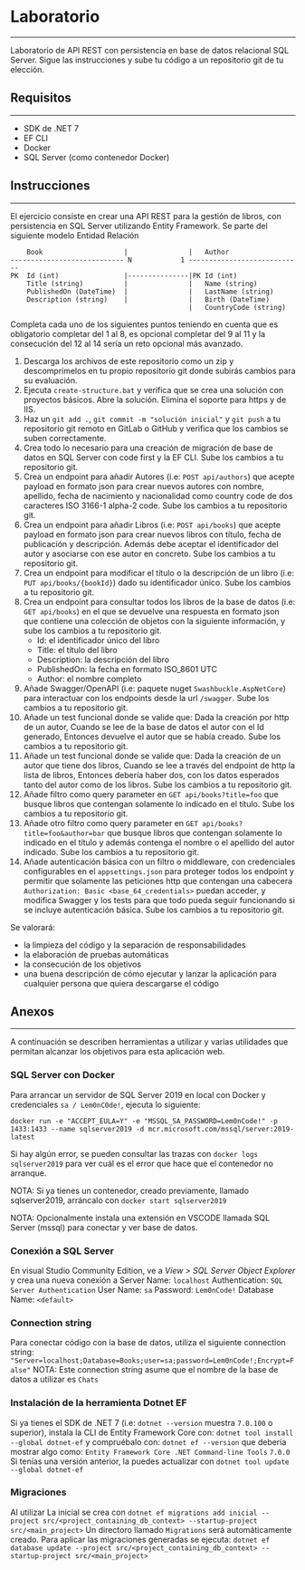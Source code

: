 # Laboratorio

---

Laboratorio de API REST con persistencia en base de datos relacional SQL Server. Sigue las instrucciones y sube tu código a un repositorio git de tu elección.

## Requisitos

---

- SDK de .NET 7
- EF CLI
- Docker
- SQL Server (como contenedor Docker)

## Instrucciones

---

El ejercicio consiste en crear una API REST para la gestión de libros, con persistencia en SQL Server utilizando Entity Framework. Se parte del siguiente modelo Entidad Relación

        Book                    |               |   Author
    ---------------------------- N            1 ----------------------------
    PK  Id (int)                |---------------|PK Id (int)
        Title (string)          |               |   Name (string)
        PublishedOn (DateTime)  |               |   LastName (string)
        Description (string)    |               |   Birth (DateTime)
                                                |   CountryCode (string)

Completa cada uno de los siguientes puntos teniendo en cuenta que es obligatorio completar del 1 al 8, es opcional completar del 9 al 11 y la consecución del 12 al 14 sería un reto opcional más avanzado.

1. Descarga los archivos de este repositorio como un zip y descomprímelos en tu propio repositorio git donde subirás cambios para su evaluación.
2. Ejecuta `create-structure.bat` y verifica que se crea una solución con proyectos básicos. Abre la solución. Elimina el soporte para https y de IIS.
3. Haz un `git add .`, `git commit -m "solución inicial"` y `git push` a tu repositorio git remoto en GitLab o GitHub y verifica que los cambios se suben correctamente.
4. Crea todo lo necesario para una creación de migración de base de datos en SQL Server con code first y la EF CLI. Sube los cambios a tu repositorio git.
5. Crea un endpoint para añadir Autores (i.e: `POST api/authors`) que acepte payload en formato json para crear nuevos autores con nombre, apellido, fecha de nacimiento y nacionalidad como country code de dos caracteres ISO 3166-1 alpha-2 code. Sube los cambios a tu repositorio git.
6. Crea un endpoint para añadir Libros (i.e: `POST api/books`) que acepte payload en formato json para crear nuevos libros con título, fecha de publicación y descripción. Además debe aceptar el identificador del autor y asociarse con ese autor en concreto. Sube los cambios a tu repositorio git.
7. Crea un endpoint para modificar el título o la descripción de un libro (i.e: `PUT api/books/{bookId}`) dado su identificador único. Sube los cambios a tu repositorio git.
8. Crea un endpoint para consultar todos los libros de la base de datos (i.e: `GET api/books`) en el que se devuelve una respuesta en formato json que contiene una colección de objetos con la siguiente información, y sube los cambios a tu repositorio git.
    - Id: el identificador único del libro
    - Title: el título del libro
    - Description: la descripción del libro
    - PublishedOn: la fecha en formato ISO_8601 UTC
    - Author: el nombre completo
9. Añade Swagger/OpenAPI (i.e: paquete nuget `Swashbuckle.AspNetCore`) para interactuar con los endpoints desde la url `/swagger`. Sube los cambios a tu repositorio git.
10. Añade un test funcional donde se valide que: Dada la creación por http de un autor, Cuando se lee de la base de datos el autor con el Id generado, Entonces devuelve el autor que se había creado. Sube los cambios a tu repositorio git.
11. Añade un test funcional donde se valide que: Dada la creación de un autor que tiene dos libros, Cuando se lee a través del endpoint de http la lista de libros, Entonces debería haber dos, con los datos esperados tanto del autor como de los libros. Sube los cambios a tu repositorio git.
12. Añade filtro como query parameter en `GET api/books?title=foo` que busque libros que contengan solamente lo indicado en el título. Sube los cambios a tu repositorio git.
13. Añade otro filtro como query parameter en `GET api/books?title=foo&author=bar` que busque libros que contengan solamente lo indicado en el título y además contenga el nombre o el apellido del autor indicado. Sube los cambios a tu repositorio git.
14. Añade autenticación básica con un filtro o middleware, con credenciales configurables en el `appsettings.json` para proteger todos los endpoint y permitir que solamente las peticiones http que contengan una cabecera `Authorization: Basic <base_64_credentials>` puedan acceder, y modifica Swagger y los tests para que todo pueda seguir funcionando si se incluye autenticación básica. Sube los cambios a tu repositorio git.

Se valorará:

- la limpieza del código y la separación de responsabilidades
- la elaboración de pruebas automáticas
- la consecución de los objetivos
- una buena descripción de cómo ejecutar y lanzar la aplicación para cualquier persona que quiera descargarse el código

## Anexos

---

A continuación se describen herramientas a utilizar y varias utilidades que permitan alcanzar los objetivos para esta aplicación web.

### SQL Server con Docker
Para arrancar un servidor de SQL Server 2019 en local con Docker y credenciales `sa / Lem0nC0de!`, ejecuta lo siguiente:

`docker run -e "ACCEPT_EULA=Y" -e "MSSQL_SA_PASSWORD=Lem0nCode!" -p 1433:1433 --name sqlserver2019 -d mcr.microsoft.com/mssql/server:2019-latest`

Si hay algún error, se pueden consultar las trazas con `docker logs sqlserver2019` para ver cuál es el error que hace que el contenedor no arranque.

NOTA: Si ya tienes un contenedor, creado previamente, llamado sqlserver2019, arráncalo con
`docker start sqlserver2019`

NOTA: Opcionalmente instala una extensión en VSCODE llamada SQL Server (mssql) para conectar y ver base de datos.

### Conexión a SQL Server

En visual Studio Community Edition, ve a *View > SQL Server Object Explorer* y crea una nueva conexión a Server Name: `localhost` Authentication: `SQL Server Authentication` User Name: `sa` Password: `Lem0nCode!` Database Name: `<default>`

### Connection string

Para conectar código con la base de datos, utiliza el siguiente connection string:
`"Server=localhost;Database=Books;user=sa;password=Lem0nCode!;Encrypt=False"`
NOTA: Este connection string asume que el nombre de la base de datos a utilizar es `Chats`

### Instalación de la herramienta Dotnet EF

Si ya tienes el SDK de .NET 7 (i.e: `dotnet --version` muestra `7.0.100` o superior), instala la CLI de Entity Framework Core con:
`dotnet tool install --global dotnet-ef`
y compruébalo con:
`dotnet ef --version`
que debería mostrar algo como:
`Entity Framework Core .NET Command-line Tools`
`7.0.0`
Si tenías una versión anterior, la puedes actualizar con
`dotnet tool update --global dotnet-ef`

### Migraciones

Al utilizar La inicial se crea con
`dotnet ef migrations add inicial --project src/<project_containing_db_context> --startup-project src/<main_project>`
Un directoro llamado `Migrations` será automáticamente creado. Para aplicar las migraciones generadas se ejecuta:
`dotnet ef database update --project src/<project_containing_db_context> --startup-project src/<main_project>`